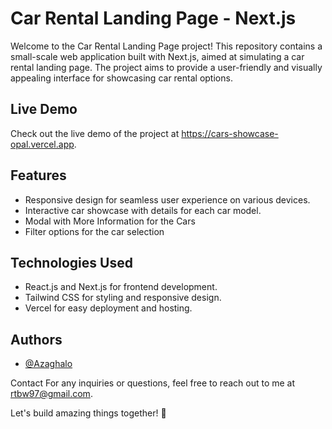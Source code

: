 # Car Rental Landing Page - Next.js

Welcome to the Car Rental Landing Page project! This repository contains a small-scale web application built with Next.js, aimed at simulating a car rental landing page. The project aims to provide a user-friendly and visually appealing interface for showcasing car rental options.


## Live Demo

Check out the live demo of the project at https://cars-showcase-opal.vercel.app.

## Features

- Responsive design for seamless user experience on various devices.
- Interactive car showcase with details for each car model.
- Modal with More Information for the Cars
- Filter options for the car selection


## Technologies Used

- React.js and Next.js for frontend development.
- Tailwind CSS for styling and responsive design.
- Vercel for easy deployment and hosting.

  
## Authors

- [@Azaghalo](https://github.com/Azaghalo)

Contact
For any inquiries or questions, feel free to reach out to me at rtbw97@gmail.com.

Let's build amazing things together! 🚀
